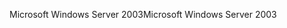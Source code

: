 <span data-ttu-id="74ee4-101">Microsoft Windows Server 2003</span><span class="sxs-lookup"><span data-stu-id="74ee4-101">Microsoft Windows Server 2003</span></span>